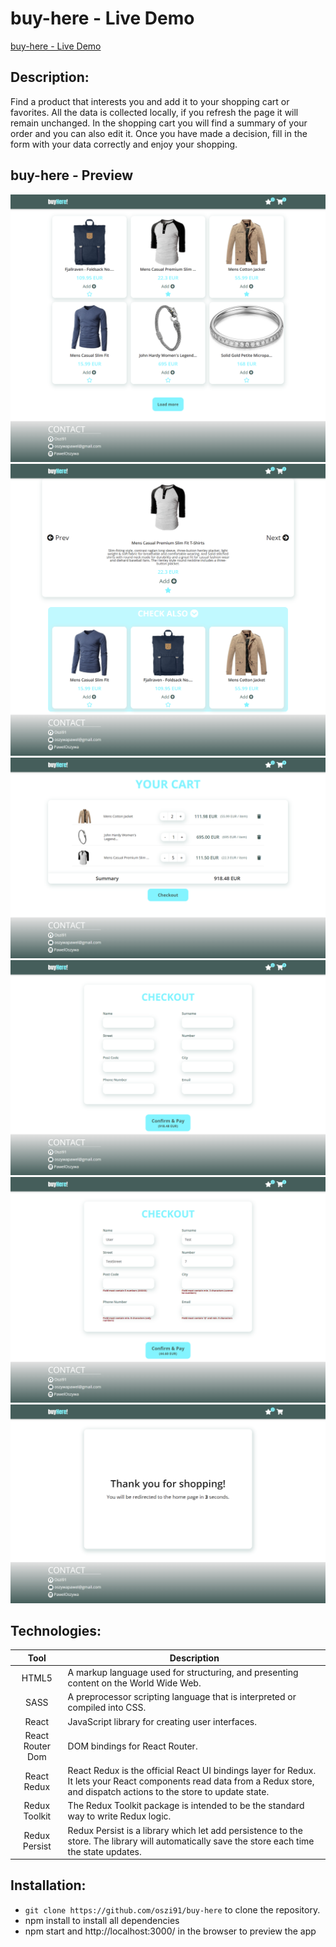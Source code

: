 # buy-here - Live Demo
[buy-here - Live Demo](https://oszi91.github.io/buy-here)

## Description:
Find a product that interests you and add it to your shopping cart or favorites. All the data is collected locally, if you refresh the page it will remain unchanged. In the shopping cart you will find a summary of your order and you can also edit it. Once you have made a decision, fill in the form with your data correctly and enjoy your shopping.

## buy-here - Preview
![](ghPreview/1.png)
![](ghPreview/2.png)
![](ghPreview/3.png)
![](ghPreview/4.png)
![](ghPreview/5.png)
![](ghPreview/6.png)

## Technologies:
| Tool | Description |
| :-------------:|--------------|
| HTML5 | A markup language used for structuring, and presenting content on the World Wide Web. |
| SASS | 	A preprocessor scripting language that is interpreted or compiled into CSS. |
| React | JavaScript library for creating user interfaces. |
| React Router Dom | DOM bindings for React Router. |
| React Redux | React Redux is the official React UI bindings layer for Redux. It lets your React components read data from a Redux store, and dispatch actions to the store to update state. |
| Redux Toolkit | The Redux Toolkit package is intended to be the standard way to write Redux logic. |
| Redux Persist | Redux Persist is a library which let add persistence to the store. The library will automatically save the store each time the state updates. |

## Installation:

-  ```git clone https://github.com/oszi91/buy-here``` to clone the repository.
-  npm install to install all dependencies
-  npm start and http://localhost:3000/ in the browser to preview the app